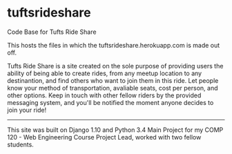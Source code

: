 # tuftsrideshare
Code Base for Tufts Ride Share

This hosts the files in which the tuftsrideshare.herokuapp.com is made out off.

Tufts Ride Share is a site created on the sole purpose of providing users the ability of being able to create
rides, from any meetup location to any destinantion, and find others who want to join them in this ride. Let people know your
method of transportation, avaliable seats, cost per person, and other options. Keep in touch with other fellow riders by the 
provided messaging system, and you'll be notified the moment anyone decides to join your ride!

-----------------------
This site was built on Django 1.10 and Python 3.4
Main Project for my COMP 120 - Web Engineering Course
Project Lead, worked with two fellow students.
